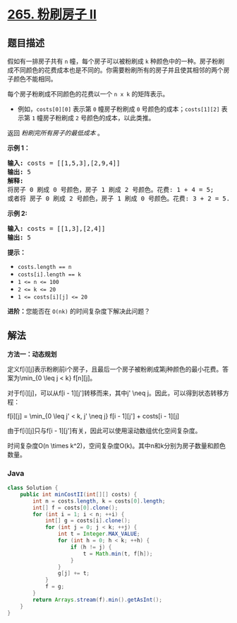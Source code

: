 # [265. 粉刷房子 II](https://leetcode.cn/problems/paint-house-ii)

## 题目描述

<p>假如有一排房子共有&nbsp;<code>n</code>&nbsp;幢，每个房子可以被粉刷成 <code>k</code>&nbsp;种颜色中的一种。房子粉刷成不同颜色的花费成本也是不同的。你需要粉刷所有的房子并且使其相邻的两个房子颜色不能相同。</p>

<p>每个房子粉刷成不同颜色的花费以一个 <code>n x k</code> 的矩阵表示。</p>

<ul>
	<li>例如，<code>costs[0][0]</code> 表示第 <code>0</code>&nbsp;幢房子粉刷成 <code>0</code> 号颜色的成本；<code>costs[1][2]</code>&nbsp;表示第 <code>1</code> 幢房子粉刷成 <code>2</code> 号颜色的成本，以此类推。</li>
</ul>

<p>返回 <em>粉刷完所有房子的最低成本</em>&nbsp;。</p>

<p><strong>示例 1：</strong></p>

<pre>
<strong>输入: </strong>costs = [[1,5,3],[2,9,4]]
<strong>输出: </strong>5
<strong>解释: 
</strong>将房子 0 刷成 0 号颜色，房子 1 刷成 2 号颜色。花费: 1 + 4 = 5; 
或者将 房子 0 刷成 2 号颜色，房子 1 刷成 0 号颜色。花费: 3 + 2 = 5. </pre>

<p><strong>示例&nbsp;<strong>2:</strong></strong></p>

<pre>
<strong>输入:</strong> costs = [[1,3],[2,4]]
<strong>输出:</strong> 5
</pre>

<p><strong>提示：</strong></p>

<ul>
	<li><code>costs.length == n</code></li>
	<li><code>costs[i].length == k</code></li>
	<li><code>1 &lt;= n &lt;= 100</code></li>
	<li><code>2 &lt;= k &lt;= 20</code></li>
	<li><code>1 &lt;= costs[i][j] &lt;= 20</code></li>
</ul>

<p><strong>进阶：</strong>您能否在&nbsp;<code>O(nk)</code> 的时间复杂度下解决此问题？</p>

## 解法

**方法一：动态规划**

定义f[i][j]表示粉刷前i个房子，且最后一个房子被粉刷成第j种颜色的最小花费。答案为\min_{0 \leq j < k} f[n][j]。

对于f[i][j]，可以从f[i - 1][j']转移而来，其中j' \neq j。因此，可以得到状态转移方程：


f[i][j] = \min_{0 \leq j' < k, j' \neq j} f[i - 1][j'] + costs[i - 1][j]


由于f[i][j]只与f[i - 1][j']有关，因此可以使用滚动数组优化空间复杂度。

时间复杂度O(n \times k^2)，空间复杂度O(k)。其中n和k分别为房子数量和颜色数量。

### **Java**

```java
class Solution {
    public int minCostII(int[][] costs) {
        int n = costs.length, k = costs[0].length;
        int[] f = costs[0].clone();
        for (int i = 1; i < n; ++i) {
            int[] g = costs[i].clone();
            for (int j = 0; j < k; ++j) {
                int t = Integer.MAX_VALUE;
                for (int h = 0; h < k; ++h) {
                    if (h != j) {
                        t = Math.min(t, f[h]);
                    }
                }
                g[j] += t;
            }
            f = g;
        }
        return Arrays.stream(f).min().getAsInt();
    }
}
```
